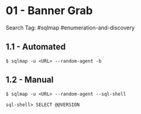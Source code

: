 # 01 - Banner Grab

Search Tag: #sqlmap #enumeration-and-discovery

## 1.1 - Automated

```
$ sqlmap -u <URL> --random-agent -b
```

## 1.2 - Manual

```
$ sqlmap -u <URL> --random-agent --sql-shell

sql-shell> SELECT @@VERSION
```